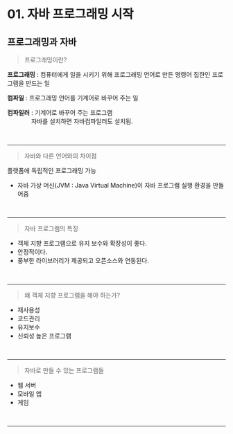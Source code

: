<h1>01. 자바 프로그래밍 시작</h1>

<h2>프로그래밍과 자바</h2>

<blockquote>프로그래밍이란?</blockquote>

<p><strong>프로그래밍</strong> : 컴퓨터에게 일을 시키기 위해 프로그래밍 언어로 만든 명령어 집한인 프로그램을 만드는 일</p> 

<p><strong>컴파일</strong> : 프로그래밍 언어를 기계어로 바꾸어 주는 일</p>

<p><strong>컴파일러</strong> : 기계어로 바꾸어 주는 프로그램 <br />&nbsp;&nbsp;&nbsp;&nbsp;&nbsp;&nbsp;&nbsp;&nbsp;&nbsp;&nbsp;&nbsp;&nbsp;&nbsp;&nbsp;자바를 설치하면 자바컴파일러도 설치됨.</p><br />

<hr />

<blockquote>자바와 다른 언어와의 차이점</blockquote>

<p>플랫폼에 독립적인 프로그래밍 가능
	<ul>
    	<li>자바 가상 머신(JVM : Java Virtual Machine)이 자바 프로그램 실행 환경을 만들어줌</li>    
	</ul>    
</p><br /><hr />

<blockquote>자바 프로그램의 특징</blockquote>

<ul>
    <li>객체 지향 프로그램으로 유지 보수와 확장성이 좋다.</li>
    <li>안정적이다.</li>
    <li>풍부한 라이브러리가 제공되고 오픈소스와 연동된다.</li>
</ul><br /><hr />

<blockquote>왜 객체 지향 프로그램을 해야 하는가?</blockquote>

<ul>
    <li>재사용성</li>
    <li>코드관리</li>
    <li>유지보수</li>
    <li>신뢰성 높은 프로그램</li>
</ul><br /><hr />

<blockquote>자바로 만들 수 있는 프로그램들</blockquote>

<ul>
    <li>웹 서버</li>
    <li>모바일 앱</li>
    <li>게임</li>
</ul><br /><hr />



